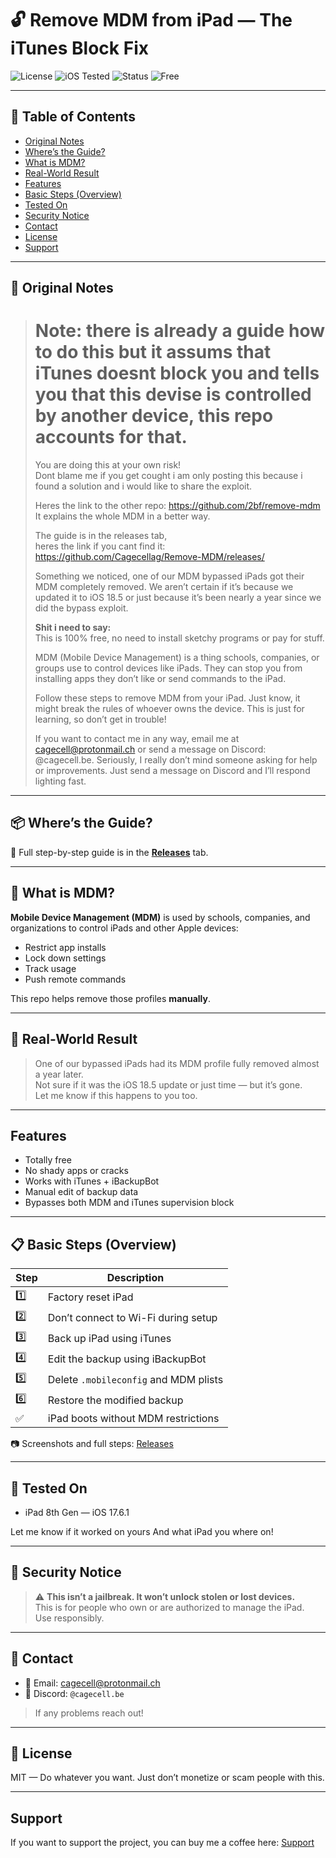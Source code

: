 # 🔓 Remove MDM from iPad — The iTunes Block Fix

![License](https://img.shields.io/badge/license-MIT-green.svg)
![iOS Tested](https://img.shields.io/badge/iOS-17.6.1--18.5-blue)
![Status](https://img.shields.io/badge/status-Working-success)
![Free](https://img.shields.io/badge/100%25-Free-brightgreen)

---

## 📖 Table of Contents

- [Original Notes](#-original-notes)
- [Where’s the Guide?](#-wheres-the-guide)
- [What is MDM?](#-what-is-mdm)
- [Real-World Result](#-real-world-result)
- [Features](#Features)
- [Basic Steps (Overview)](#-basic-steps-overview)
- [Tested On](#-tested-on)
- [Security Notice](#-security-notice)
- [Contact](#-contact)
- [License](#-license)
- [Support](#-support)

---

## 📝 Original Notes

> # Note: there is already a guide how to do this but it assums that iTunes doesnt block you and tells you that this devise is controlled by another device, this repo accounts for that.  
> You are doing this at your own risk!  
> Dont blame me if you get cought i am only posting this because i found a solution and i would like to share the exploit.  
>
> Heres the link to the other repo: https://github.com/2bf/remove-mdm  
> It explains the whole MDM in a better way.  
>
> The guide is in the releases tab,  
> heres the link if you cant find it: https://github.com/Cagecellag/Remove-MDM/releases/  
>
> Something we noticed, one of our MDM bypassed iPads got their MDM completely removed. We aren’t certain if it’s because we updated it to iOS 18.5 or just because it’s been nearly a year since we did the bypass exploit.  
>
> **Shit i need to say:**  
> This is 100% free, no need to install sketchy programs or pay for stuff.  
>
> MDM (Mobile Device Management) is a thing schools, companies, or groups use to control devices like iPads. They can stop you from installing apps they don’t like or send commands to the iPad.  
>
> Follow these steps to remove MDM from your iPad. Just know, it might break the rules of whoever owns the device. This is just for learning, so don’t get in trouble!  
>
> If you want to contact me in any way, email me at cagecell@protonmail.ch or send a message on Discord: @cagecell.be. Seriously, I really don’t mind someone asking for help or improvements. Just send a message on Discord and I’ll respond lighting fast.  

---

## 📦 Where’s the Guide?

📍 Full step-by-step guide is in the [**Releases**](https://github.com/Cagecellag/Remove-MDM/releases) tab.

---

## 🤔 What is MDM?

**Mobile Device Management (MDM)** is used by schools, companies, and organizations to control iPads and other Apple devices:

- Restrict app installs
- Lock down settings
- Track usage
- Push remote commands

This repo helps remove those profiles **manually**.

---

## 🧪 Real-World Result

> One of our bypassed iPads had its MDM profile fully removed almost a year later.  
> Not sure if it was the iOS 18.5 update or just time — but it’s gone.  
> Let me know if this happens to you too.

---

##  Features

-  Totally free
-  No shady apps or cracks
-  Works with iTunes + iBackupBot
-  Manual edit of backup data
-  Bypasses both MDM and iTunes supervision block

---

## 📋 Basic Steps (Overview)

| Step | Description |
|------|-------------|
| 1️⃣ | Factory reset iPad |
| 2️⃣ | Don’t connect to Wi-Fi during setup |
| 3️⃣ | Back up iPad using iTunes |
| 4️⃣ | Edit the backup using iBackupBot |
| 5️⃣ | Delete `.mobileconfig` and MDM plists |
| 6️⃣ | Restore the modified backup |
| ✅ | iPad boots without MDM restrictions |

📷 Screenshots and full steps: [Releases](https://github.com/Cagecellag/Remove-MDM/releases)

---

## 🧪 Tested On

- iPad 8th Gen — iOS 17.6.1    

Let me know if it worked on yours And what iPad you where on!

---

## 🔐 Security Notice

> ⚠️ **This isn’t a jailbreak. It won’t unlock stolen or lost devices.**  
> This is for people who own or are authorized to manage the iPad.  
> Use responsibly.

---

## 💬 Contact

- 📧 Email: [cagecell@protonmail.ch](mailto:cagecell@protonmail.ch)  
- 💬 Discord: `@cagecell.be`

> If any problems reach out!

---

## 📜 License

MIT — Do whatever you want. Just don’t monetize or scam people with this.

---

##  Support 
If you want to support the project, you can buy me a coffee here: [Support](https://ko-fi.com/realstmh)
